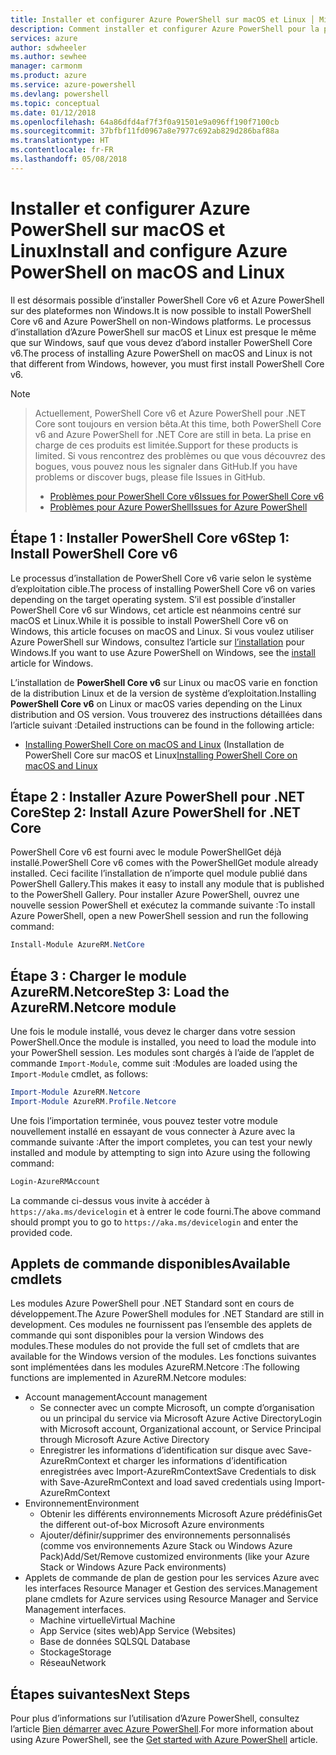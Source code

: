 ```yaml
---
title: Installer et configurer Azure PowerShell sur macOS et Linux │ Microsoft Docs
description: Comment installer et configurer Azure PowerShell pour la première utilisation sur macOS et Linux.
services: azure
author: sdwheeler
ms.author: sewhee
manager: carmonm
ms.product: azure
ms.service: azure-powershell
ms.devlang: powershell
ms.topic: conceptual
ms.date: 01/12/2018
ms.openlocfilehash: 64a86dfd4af7f3f0a91501e9a096ff190f7100cb
ms.sourcegitcommit: 37bfbf11fd0967a8e7977c692ab829d286baf88a
ms.translationtype: HT
ms.contentlocale: fr-FR
ms.lasthandoff: 05/08/2018
---
```

# <a name="install-and-configure-azure-powershell-on-macos-and-linux"></a><span data-ttu-id="3ceaf-103">Installer et configurer Azure PowerShell sur macOS et Linux</span><span class="sxs-lookup"><span data-stu-id="3ceaf-103">Install and configure Azure PowerShell on macOS and Linux</span></span>

<span data-ttu-id="3ceaf-104">Il est désormais possible d’installer PowerShell Core v6 et Azure PowerShell sur des plateformes non Windows.</span><span class="sxs-lookup"><span data-stu-id="3ceaf-104">It is now possible to install PowerShell Core v6 and Azure PowerShell on non-Windows platforms.</span></span>
<span data-ttu-id="3ceaf-105">Le processus d’installation d’Azure PowerShell sur macOS et Linux est presque le même que sur Windows, sauf que vous devez d’abord installer PowerShell Core v6.</span><span class="sxs-lookup"><span data-stu-id="3ceaf-105">The process of installing Azure PowerShell on macOS and Linux is not that different from Windows, however, you must first install PowerShell Core v6.</span></span>

> [!NOTE]

> <span data-ttu-id="3ceaf-106">Actuellement, PowerShell Core v6 et Azure PowerShell pour .NET Core sont toujours en version bêta.</span><span class="sxs-lookup"><span data-stu-id="3ceaf-106">At this time, both PowerShell Core v6 and Azure PowerShell for .NET Core are still in beta.</span></span>
> <span data-ttu-id="3ceaf-107">La prise en charge de ces produits est limitée.</span><span class="sxs-lookup"><span data-stu-id="3ceaf-107">Support for these products is limited.</span></span> <span data-ttu-id="3ceaf-108">Si vous rencontrez des problèmes ou que vous découvrez des bogues, vous pouvez nous les signaler dans GitHub.</span><span class="sxs-lookup"><span data-stu-id="3ceaf-108">If you have problems or discover bugs, please file Issues in GitHub.</span></span>
>
> * [<span data-ttu-id="3ceaf-109">Problèmes pour PowerShell Core v6</span><span class="sxs-lookup"><span data-stu-id="3ceaf-109">Issues for PowerShell Core v6</span></span>](https://github.com/PowerShell/PowerShell/issues)
> * [<span data-ttu-id="3ceaf-110">Problèmes pour Azure PowerShell</span><span class="sxs-lookup"><span data-stu-id="3ceaf-110">Issues for Azure PowerShell</span></span>](https://github.com/azure/azure-docs-powershell/issues)

## <a name="step-1-install-powershell-core-v6"></a><span data-ttu-id="3ceaf-111">Étape 1 : Installer PowerShell Core v6</span><span class="sxs-lookup"><span data-stu-id="3ceaf-111">Step 1: Install PowerShell Core v6</span></span>

<span data-ttu-id="3ceaf-112">Le processus d’installation de PowerShell Core v6 varie selon le système d’exploitation cible.</span><span class="sxs-lookup"><span data-stu-id="3ceaf-112">The process of installing PowerShell Core v6 on varies depending on the target operating system.</span></span>
<span data-ttu-id="3ceaf-113">S’il est possible d’installer PowerShell Core v6 sur Windows, cet article est néanmoins centré sur macOS et Linux.</span><span class="sxs-lookup"><span data-stu-id="3ceaf-113">While it is possible to install PowerShell Core v6 on Windows, this article focuses on macOS and Linux.</span></span> <span data-ttu-id="3ceaf-114">Si vous voulez utiliser Azure PowerShell sur Windows, consultez l’article sur [l’installation](./install-azurerm-ps.md) pour Windows.</span><span class="sxs-lookup"><span data-stu-id="3ceaf-114">If you want to use Azure PowerShell on Windows, see the [install](./install-azurerm-ps.md) article for Windows.</span></span>

<span data-ttu-id="3ceaf-115">L’installation de **PowerShell Core v6** sur Linux ou macOS varie en fonction de la distribution Linux et de la version de système d’exploitation.</span><span class="sxs-lookup"><span data-stu-id="3ceaf-115">Installing **PowerShell Core v6** on Linux or macOS varies depending on the Linux distribution and OS version.</span></span>
<span data-ttu-id="3ceaf-116">Vous trouverez des instructions détaillées dans l’article suivant :</span><span class="sxs-lookup"><span data-stu-id="3ceaf-116">Detailed instructions can be found in the following article:</span></span>

- <span data-ttu-id="3ceaf-117">[Installing PowerShell Core on macOS and Linux](/powershell/scripting/setup/installing-powershell-core-on-macos-and-linux) (Installation de PowerShell Core sur macOS et Linux</span><span class="sxs-lookup"><span data-stu-id="3ceaf-117">[Installing PowerShell Core on macOS and Linux](/powershell/scripting/setup/installing-powershell-core-on-macos-and-linux)</span></span>

## <a name="step-2-install-azure-powershell-for-net-core"></a><span data-ttu-id="3ceaf-118">Étape 2 : Installer Azure PowerShell pour .NET Core</span><span class="sxs-lookup"><span data-stu-id="3ceaf-118">Step 2: Install Azure PowerShell for .NET Core</span></span>

<span data-ttu-id="3ceaf-119">PowerShell Core v6 est fourni avec le module PowerShellGet déjà installé.</span><span class="sxs-lookup"><span data-stu-id="3ceaf-119">PowerShell Core v6 comes with the PowerShellGet module already installed.</span></span> <span data-ttu-id="3ceaf-120">Ceci facilite l’installation de n’importe quel module publié dans PowerShell Gallery.</span><span class="sxs-lookup"><span data-stu-id="3ceaf-120">This makes it easy to install any module that is published to the PowerShell Gallery.</span></span> <span data-ttu-id="3ceaf-121">Pour installer Azure PowerShell, ouvrez une nouvelle session PowerShell et exécutez la commande suivante :</span><span class="sxs-lookup"><span data-stu-id="3ceaf-121">To install Azure PowerShell, open a new PowerShell session and run the following command:</span></span>

```powershell
Install-Module AzureRM.NetCore
```

## <a name="step-3-load-the-azurermnetcore-module"></a><span data-ttu-id="3ceaf-122">Étape 3 : Charger le module AzureRM.Netcore</span><span class="sxs-lookup"><span data-stu-id="3ceaf-122">Step 3: Load the AzureRM.Netcore module</span></span>

<span data-ttu-id="3ceaf-123">Une fois le module installé, vous devez le charger dans votre session PowerShell.</span><span class="sxs-lookup"><span data-stu-id="3ceaf-123">Once the module is installed, you need to load the module into your PowerShell session.</span></span> <span data-ttu-id="3ceaf-124">Les modules sont chargés à l’aide de l’applet de commande `Import-Module`, comme suit :</span><span class="sxs-lookup"><span data-stu-id="3ceaf-124">Modules are loaded using the `Import-Module` cmdlet, as follows:</span></span>

```powershell
Import-Module AzureRM.Netcore
Import-Module AzureRM.Profile.Netcore
```

<span data-ttu-id="3ceaf-125">Une fois l’importation terminée, vous pouvez tester votre module nouvellement installé en essayant de vous connecter à Azure avec la commande suivante :</span><span class="sxs-lookup"><span data-stu-id="3ceaf-125">After the import completes, you can test your newly installed and module by attempting to sign into Azure using the following command:</span></span>

```powershell
Login-AzureRMAccount
```

<span data-ttu-id="3ceaf-126">La commande ci-dessus vous invite à accéder à `https://aka.ms/devicelogin` et à entrer le code fourni.</span><span class="sxs-lookup"><span data-stu-id="3ceaf-126">The above command should prompt you to go to `https://aka.ms/devicelogin` and enter the provided code.</span></span>

## <a name="available-cmdlets"></a><span data-ttu-id="3ceaf-127">Applets de commande disponibles</span><span class="sxs-lookup"><span data-stu-id="3ceaf-127">Available cmdlets</span></span>

<span data-ttu-id="3ceaf-128">Les modules Azure PowerShell pour .NET Standard sont en cours de développement.</span><span class="sxs-lookup"><span data-stu-id="3ceaf-128">The Azure PowerShell modules for .NET Standard are still in development.</span></span> <span data-ttu-id="3ceaf-129">Ces modules ne fournissent pas l’ensemble des applets de commande qui sont disponibles pour la version Windows des modules.</span><span class="sxs-lookup"><span data-stu-id="3ceaf-129">These modules do not provide the full set of cmdlets that are available for the Windows version of the modules.</span></span> <span data-ttu-id="3ceaf-130">Les fonctions suivantes sont implémentées dans les modules AzureRM.Netcore :</span><span class="sxs-lookup"><span data-stu-id="3ceaf-130">The following functions are implemented in AzureRM.Netcore modules:</span></span>

* <span data-ttu-id="3ceaf-131">Account management</span><span class="sxs-lookup"><span data-stu-id="3ceaf-131">Account management</span></span>
  - <span data-ttu-id="3ceaf-132">Se connecter avec un compte Microsoft, un compte d’organisation ou un principal du service via Microsoft Azure Active Directory</span><span class="sxs-lookup"><span data-stu-id="3ceaf-132">Login with Microsoft account, Organizational account, or Service Principal through Microsoft Azure Active Directory</span></span>
  - <span data-ttu-id="3ceaf-133">Enregistrer les informations d’identification sur disque avec Save-AzureRmContext et charger les informations d’identification enregistrées avec Import-AzureRmContext</span><span class="sxs-lookup"><span data-stu-id="3ceaf-133">Save Credentials to disk with Save-AzureRmContext and load saved credentials using Import-AzureRmContext</span></span>
* <span data-ttu-id="3ceaf-134">Environnement</span><span class="sxs-lookup"><span data-stu-id="3ceaf-134">Environment</span></span>
  - <span data-ttu-id="3ceaf-135">Obtenir les différents environnements Microsoft Azure prédéfinis</span><span class="sxs-lookup"><span data-stu-id="3ceaf-135">Get the different out-of-box Microsoft Azure environments</span></span>
  - <span data-ttu-id="3ceaf-136">Ajouter/définir/supprimer des environnements personnalisés (comme vos environnements Azure Stack ou Windows Azure Pack)</span><span class="sxs-lookup"><span data-stu-id="3ceaf-136">Add/Set/Remove customized environments (like your Azure Stack or Windows Azure Pack environments)</span></span>
* <span data-ttu-id="3ceaf-137">Applets de commande de plan de gestion pour les services Azure avec les interfaces Resource Manager et Gestion des services.</span><span class="sxs-lookup"><span data-stu-id="3ceaf-137">Management plane cmdlets for Azure services using Resource Manager and Service Management interfaces.</span></span>
  - <span data-ttu-id="3ceaf-138">Machine virtuelle</span><span class="sxs-lookup"><span data-stu-id="3ceaf-138">Virtual Machine</span></span>
  - <span data-ttu-id="3ceaf-139">App Service (sites web)</span><span class="sxs-lookup"><span data-stu-id="3ceaf-139">App Service (Websites)</span></span>
  - <span data-ttu-id="3ceaf-140">Base de données SQL</span><span class="sxs-lookup"><span data-stu-id="3ceaf-140">SQL Database</span></span>
  - <span data-ttu-id="3ceaf-141">Stockage</span><span class="sxs-lookup"><span data-stu-id="3ceaf-141">Storage</span></span>
  - <span data-ttu-id="3ceaf-142">Réseau</span><span class="sxs-lookup"><span data-stu-id="3ceaf-142">Network</span></span>

## <a name="next-steps"></a><span data-ttu-id="3ceaf-143">Étapes suivantes</span><span class="sxs-lookup"><span data-stu-id="3ceaf-143">Next Steps</span></span>

<span data-ttu-id="3ceaf-144">Pour plus d’informations sur l’utilisation d’Azure PowerShell, consultez l’article [Bien démarrer avec Azure PowerShell](get-started-azureps.md).</span><span class="sxs-lookup"><span data-stu-id="3ceaf-144">For more information about using Azure PowerShell, see the [Get started with Azure PowerShell](get-started-azureps.md) article.</span></span>
